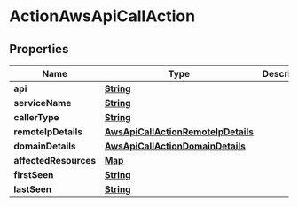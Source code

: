 

# ActionAwsApiCallAction


## Properties

| Name | Type | Description | Notes |
|------------ | ------------- | ------------- | -------------|
|**api** | [**String**](String.md) |  |  [optional] |
|**serviceName** | [**String**](String.md) |  |  [optional] |
|**callerType** | [**String**](String.md) |  |  [optional] |
|**remoteIpDetails** | [**AwsApiCallActionRemoteIpDetails**](AwsApiCallActionRemoteIpDetails.md) |  |  [optional] |
|**domainDetails** | [**AwsApiCallActionDomainDetails**](AwsApiCallActionDomainDetails.md) |  |  [optional] |
|**affectedResources** | [**Map**](Map.md) |  |  [optional] |
|**firstSeen** | [**String**](String.md) |  |  [optional] |
|**lastSeen** | [**String**](String.md) |  |  [optional] |



